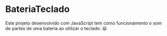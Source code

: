 # BateriaTeclado
Este projeto desenvolvido com JavaScript tem como funcionamento o som de partes de uma bateria ao utilizar o teclado. :smiley:
